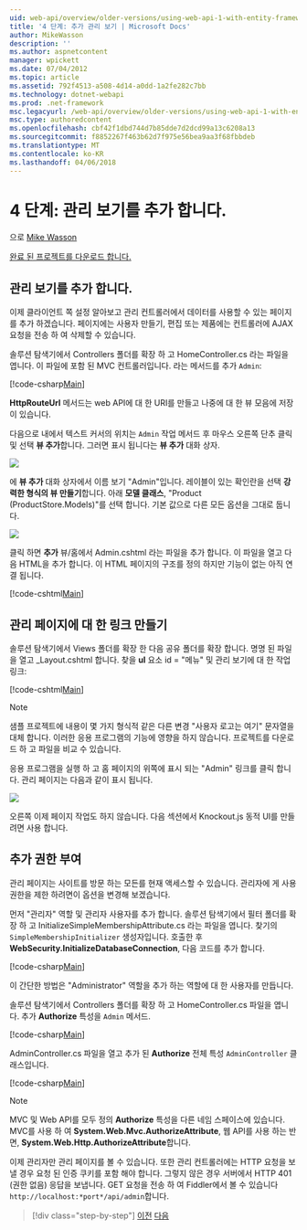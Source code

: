 ```yaml
---
uid: web-api/overview/older-versions/using-web-api-1-with-entity-framework-5/using-web-api-with-entity-framework-part-4
title: '4 단계: 추가 관리 보기 | Microsoft Docs'
author: MikeWasson
description: ''
ms.author: aspnetcontent
manager: wpickett
ms.date: 07/04/2012
ms.topic: article
ms.assetid: 792f4513-a508-4d14-a0dd-1a2fe282c7bb
ms.technology: dotnet-webapi
ms.prod: .net-framework
msc.legacyurl: /web-api/overview/older-versions/using-web-api-1-with-entity-framework-5/using-web-api-with-entity-framework-part-4
msc.type: authoredcontent
ms.openlocfilehash: cbf42f1dbd744d7b85dde7d2dcd99a13c6208a13
ms.sourcegitcommit: f8852267f463b62d7f975e56bea9aa3f68fbbdeb
ms.translationtype: MT
ms.contentlocale: ko-KR
ms.lasthandoff: 04/06/2018
---
```

<a name="part-4-adding-an-admin-view"></a>4 단계: 관리 보기를 추가 합니다.
====================
으로 [Mike Wasson](https://github.com/MikeWasson)

[완료 된 프로젝트를 다운로드 합니다.](http://code.msdn.microsoft.com/ASP-NET-Web-API-with-afa30545)

## <a name="add-an-admin-view"></a>관리 보기를 추가 합니다.

이제 클라이언트 쪽 설정 알아보고 관리 컨트롤러에서 데이터를 사용할 수 있는 페이지를 추가 하겠습니다. 페이지에는 사용자 만들기, 편집 또는 제품에는 컨트롤러에 AJAX 요청을 전송 하 여 삭제할 수 있습니다.

솔루션 탐색기에서 Controllers 폴더를 확장 하 고 HomeController.cs 라는 파일을 엽니다. 이 파일에 포함 된 MVC 컨트롤러입니다. 라는 메서드를 추가 `Admin`:

[!code-csharp[Main](using-web-api-with-entity-framework-part-4/samples/sample1.cs)]

**HttpRouteUrl** 메서드는 web API에 대 한 URI를 만들고 나중에 대 한 뷰 모음에 저장이 있습니다.

다음으로 내에서 텍스트 커서의 위치는 `Admin` 작업 메서드 후 마우스 오른쪽 단추 클릭 및 선택 **뷰 추가**합니다. 그러면 표시 됩니다는 **뷰 추가** 대화 상자.

![](using-web-api-with-entity-framework-part-4/_static/image1.png)

에 **뷰 추가** 대화 상자에서 이름 보기 "Admin"입니다. 레이블이 있는 확인란을 선택 **강력한 형식의 뷰 만들기**합니다. 아래 **모델 클래스**, "Product (ProductStore.Models)"를 선택 합니다. 기본 값으로 다른 모든 옵션을 그대로 둡니다.

![](using-web-api-with-entity-framework-part-4/_static/image2.png)

클릭 하면 **추가** 뷰/홈에서 Admin.cshtml 라는 파일을 추가 합니다. 이 파일을 열고 다음 HTML을 추가 합니다. 이 HTML 페이지의 구조를 정의 하지만 기능이 없는 아직 연결 됩니다.

[!code-cshtml[Main](using-web-api-with-entity-framework-part-4/samples/sample2.cshtml)]

## <a name="create-a-link-to-the-admin-page"></a>관리 페이지에 대 한 링크 만들기

솔루션 탐색기에서 Views 폴더를 확장 한 다음 공유 폴더를 확장 합니다. 명명 된 파일을 열고 \_Layout.cshtml 합니다. 찾을 **ul** 요소 id = "메뉴" 및 관리 보기에 대 한 작업 링크:

[!code-cshtml[Main](using-web-api-with-entity-framework-part-4/samples/sample3.cshtml)]

> [!NOTE]
> 샘플 프로젝트에 내용이 몇 가지 형식적 같은 다른 변경 "사용자 로고는 여기" 문자열을 대체 합니다. 이러한 응용 프로그램의 기능에 영향을 하지 않습니다. 프로젝트를 다운로드 하 고 파일을 비교 수 있습니다.


응용 프로그램을 실행 하 고 홈 페이지의 위쪽에 표시 되는 "Admin" 링크를 클릭 합니다. 관리 페이지는 다음과 같이 표시 됩니다.

![](using-web-api-with-entity-framework-part-4/_static/image3.png)

오른쪽 이제 페이지 작업도 하지 않습니다. 다음 섹션에서 Knockout.js 동적 UI를 만들려면 사용 합니다.

## <a name="add-authorization"></a>추가 권한 부여

관리 페이지는 사이트를 방문 하는 모든를 현재 액세스할 수 있습니다. 관리자에 게 사용 권한을 제한 하려면이 옵션을 변경해 보겠습니다.

먼저 "관리자" 역할 및 관리자 사용자를 추가 합니다. 솔루션 탐색기에서 필터 폴더를 확장 하 고 InitializeSimpleMembershipAttribute.cs 라는 파일을 엽니다. 찾기의 `SimpleMembershipInitializer` 생성자입니다. 호출한 후 **WebSecurity.InitializeDatabaseConnection**, 다음 코드를 추가 합니다.

[!code-csharp[Main](using-web-api-with-entity-framework-part-4/samples/sample4.cs)]

이 간단한 방법은 "Administrator" 역할을 추가 하는 역할에 대 한 사용자를 만듭니다.

솔루션 탐색기에서 Controllers 폴더를 확장 하 고 HomeController.cs 파일을 엽니다. 추가 **Authorize** 특성을 `Admin` 메서드.

[!code-csharp[Main](using-web-api-with-entity-framework-part-4/samples/sample5.cs)]

AdminController.cs 파일을 열고 추가 된 **Authorize** 전체 특성 `AdminController` 클래스입니다.

[!code-csharp[Main](using-web-api-with-entity-framework-part-4/samples/sample6.cs)]

> [!NOTE]
> MVC 및 Web API를 모두 정의 **Authorize** 특성을 다른 네임 스페이스에 있습니다. MVC를 사용 하 여 **System.Web.Mvc.AuthorizeAttribute**, 웹 API를 사용 하는 반면, **System.Web.Http.AuthorizeAttribute**합니다.


이제 관리자만 관리 페이지를 볼 수 있습니다. 또한 관리 컨트롤러에는 HTTP 요청을 보낼 경우 요청 된 인증 쿠키를 포함 해야 합니다. 그렇지 않은 경우 서버에서 HTTP 401 (권한 없음) 응답을 보냅니다. GET 요청을 전송 하 여 Fiddler에서 볼 수 있습니다 `http://localhost:*port*/api/admin`합니다.

> [!div class="step-by-step"]
> [이전](using-web-api-with-entity-framework-part-3.md)
> [다음](using-web-api-with-entity-framework-part-5.md)
